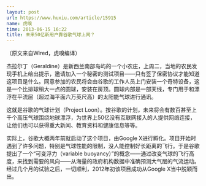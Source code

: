 ```yaml
---
layout: post
url: https://www.huxiu.com/article/15915
name: 虎嗅
time: 2013-06-15 16:22
title: 未来50亿新用户靠谷歌气球上网？
---
```

（原文来自Wired，虎嗅编译）

杰拉尔丁（Geraldine）是新西兰南部岛屿的一个小农庄，上周二，当地的农民发现手机上给出提示，邀请加入一个秘密的测试项目——只有签了保密协议才能知道这项目是什么。同意参加的农民将会由谷歌的工作人员上门安装一个奇特设备，这是一个比排球稍大一点的圆球，安装在房顶。圆球内部是一部天线，专门用于和漂浮在平流层（超过海平面六万英尺高）的太阳能气球进行通讯。

这就是谷歌的气球计划（Project Loon）。按谷歌的计划，未来将会有数百甚至上千个高压气球围绕地球漂浮，为世界上50亿没有互联网接入的人提供网络连接，让他们也可以获得重大新闻、教育资料和健康信息等等。

实际上，谷歌大概两年前就启动了这个项目，由Google X进行孵化。项目开始时遇到了许多问题，特别是气球性能的限制，没人能控制好长距离的飞行。于是谷歌提出了一个“可变浮力（variable buoyancy）”的概念——通过改变气球的飞行高度，来找到需要的风向——从海量的政府机构数据中准确预测大气层的气流运动。经过几个月的试验之后，一切顺利，2012年初该项目成功从Google X当中脱颖而出。

